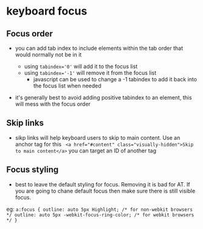 # keyboard focus

## Focus order

-   you can add tab index to include elements within the tab order that would normally not be in it

    -   using `tabindex='0'` will add it to the focus list
    -   using `tabindex='-1'` will remove it from the focus list
        -   javascript can be used to change a -1 tabindex to add it back into the focus list when needed

-   it's generally best to avoid adding positive tabindex to an element, this will mess with the focus order

## Skip links

-   sikp links will help keyboard users to skip to main content. Use an anchor tag for this ` <a href="#content" class="visually-hidden">Skip to main content</a>` you can target an ID of another tag

## Focus styling

-   best to leave the default styling for focus. Removing it is bad for AT. If you are going to chane default focus then make sure there is still visible focus.

eg: `a:focus {
  outline: auto 5px Highlight; /* for non-webkit browsers */
  outline: auto 5px -webkit-focus-ring-color; /* for webkit browsers */
}`
